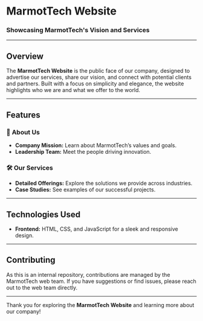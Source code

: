 # MarmotTech Website

### Showcasing MarmotTech's Vision and Services

---

## Overview

The **MarmotTech Website** is the public face of our company, designed to advertise our services, share our vision, and connect with potential clients and partners. Built with a focus on simplicity and elegance, the website highlights who we are and what we offer to the world.

---

## Features

### 🌟 **About Us**
- **Company Mission:** Learn about MarmotTech’s values and goals.
- **Leadership Team:** Meet the people driving innovation.

### 🛠️ **Our Services**
- **Detailed Offerings:** Explore the solutions we provide across industries.
- **Case Studies:** See examples of our successful projects.
  
---

## Technologies Used

- **Frontend:** HTML, CSS, and JavaScript for a sleek and responsive design.

---

## Contributing

As this is an internal repository, contributions are managed by the MarmotTech web team. If you have suggestions or find issues, please reach out to the web team directly.

---


Thank you for exploring the **MarmotTech Website** and learning more about our company!

